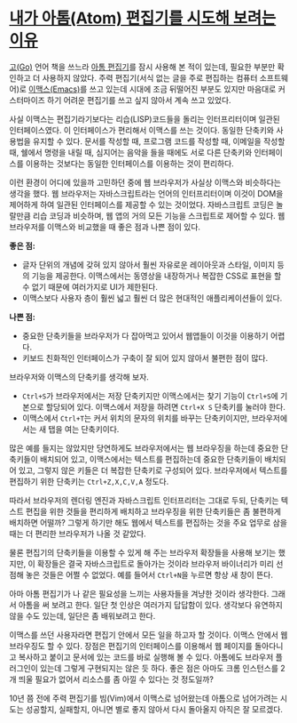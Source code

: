# [내가 아톰(Atom) 편집기를 시도해 보려는 이유](https://only2sea.wordpress.com/2016/02/10/내가-아톰atom-편집기를-시도해-보려는-이유/) #

[고(Go)](https://golang.org) 언어 책을 쓰느라 [아톰 편집기](https://atom.io/)를
잠시 사용해 본 적이 있는데, 필요한 부분만 확인하고 더 사용하지 않았다. 주력
편집기(서식 없는 글을 주로 편집하는 컴퓨터 소프트웨어)로
[이맥스(Emacs)](https://www.gnu.org/software/emacs/)를 쓰고 있는데 시대에 조금
뒤떨어진 부분도 있지만 마음대로 커스터마이즈 하기 어려운 편집기를 쓰고 싶지
않아서 계속 쓰고 있었다.

사실 이맥스는 편집기라기보다는 리습(LISP)코드들을 돌리는 인터프리터이며 일관된
인터페이스였다. 이 인터페이스가 편리해서 이맥스를 쓰는 것이다. 동일한 단축키와
사용법을 유지할 수 있다. 문서를 작성할 때, 프로그램 코드를 작성할 때, 이메일을
작성할 때, 쉘에서 명령을 내릴 때, 심지어는 음악을 들을 때에도 서로 다른 단축키와
인터페이스를 이용하는 것보다는 동일한 인터페이스를 이용하는 것이 편리하다.

이런 환경이 어디에 있을까 고민하던 중에 웹 브라우저가 사실상 이맥스와 비슷하다는
생각을 했다. 웹 브라우저는 자바스크립트라는 언어의 인터프리터이며 이것이 DOM을
제어하게 하여 일관된 인터페이스를 제공할 수 있는 것이었다. 자바스크립트 코딩은
놀랄만큼 리습 코딩과 비슷하며, 웹 앱의 거의 모든 기능을 스크립트로 제어할 수
있다. 웹 브라우저를 이맥스와 비교했을 때 좋은 점과 나쁜 점이 있다.

**좋은 점:**

  * 글자 단위의 개념에 갖혀 있지 않아서 훨씬 자유로운 레이아웃과 스타일, 이미지
    등의 기능을 제공한다. 이맥스에서는 동영상을 내장하거나 복잡한 CSS로 표현을 할
    수 없기 때문에 여러가지로 UI가 제한된다.
  * 이맥스보다 사용자 층이 훨씬 넓고 훨씬 더 많은 현대적인 애플리케이션들이
    있다.

**나쁜 점:**

  * 중요한 단축키들을 브라우저가 다 잡아먹고 있어서 웹앱들이 이것을 이용하기
    어렵다.
  * 키보드 친화적인 인터페이스가 구축이 잘 되어 있지 않아서 불편한 점이 많다.

브라우저와 이맥스의 단축키를 생각해 보자.

  * `Ctrl+S`가 브라우저에서는 저장 단축키지만 이맥스에서는 찾기 기능이 `Ctrl+S`에
    기본으로 할당되어 있다. 이맥스에서 저장을 하려면 `Ctrl+X S` 단축키를 눌러야
    한다.
  * 이맥스에서 `Ctrl+T`는 커서 위치의 문자의 위치를 바꾸는 단축키이지만,
    브라우저에서는 새 탭을 여는 단축키이다.

많은 예를 들지는 않았지만 당연하게도 브라우저에서는 웹 브라우징을 하는데 중요한
단축키들이 배치되어 있고, 이맥스에서는 텍스트를 편집하는데 중요한 단축키들이
배치되어 있고, 그렇지 않은 키들은 더 복잡한 단축키로 구성되어 있다. 브라우저에서
텍스트를 편집하기 위한 단축키는 `Ctrl+Z,X,C,V,A` 정도다.

따라서 브라우저의 렌더링 엔진과 자바스크립트 인터프리터는 그대로 두되, 단축키는
텍스트 편집을 위한 것들을 편리하게 배치하고 브라우징을 위한 단축키들은 좀
불편하게 배치하면 어떨까? 그렇게 하기만 해도 웹에서 텍스트를 편집하는 것을 주요
업무로 삼을 때는 더 편리한 브라우저가 나올 것 같았다.

물론 편집기의 단축키들을 이용할 수 있게 해 주는 브라우저 확장들을 사용해 보기는
했지만, 이 확장들은 결국 자바스크립트로 돌아가는 것이라 브라우저 바이너리가 미리
선점해 놓은 것들은 어쩔 수 없었다. 예를 들어서 `Ctrl+N`을 누르면 항상 새 창이
뜬다.

아마 아톰 편집기가 나 같은 필요성을 느끼는 사용자들을 겨냥한 것이라
생각한다. 그래서 아톰을 써 보려고 한다. 일단 첫 인상은 여러가지 답답함이
있다. 생각보다 유연하지 않을 수도 있는데, 일단은 좀 배워보려고 한다.

이맥스를 쓰던 사용자라면 편집기 안에서 모든 일을 하고자 할 것이다. 이맥스 안에서
웹 브라우징도 할 수 있다. 장점은 편집기의 인터페이스를 이용해서 웹 페이지를
돌아다니고 복사하고 붙이고 문서에 있는 코드를 바로 실행해 볼 수 있다. 아톰에도
브라우저 플러그인이 있는데 그렇게 구현되지는 않은 듯 하다. 좋은 점은 아마도 크롬
인스턴스를 2개 띄울 필요가 없어서 리소스를 좀 아낄 수 있다는 것 정도일까?

10년 쯤 전에 주력 편집기를 빔(Vim)에서 이맥스로 넘어왔는데 아톰으로 넘어가려는
시도는 성공할지, 실패할지, 아니면 별로 좋지 않아서 다시 돌아올지 아직은 잘
모르겠다.
